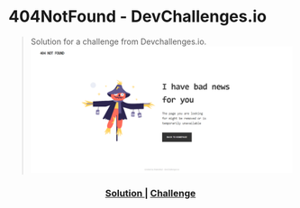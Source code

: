 # 404NotFound - DevChallenges.io
> Solution for a challenge from Devchallenges.io.
![readme-img](readme.png)

<div align="center">
  <h3>
    <a href="https://thalesms2.github.io/404-not-found/">
      Solution
    </a>
    <span> | </span>
    <a href="https://devchallenges.io/challenges/wBunSb7FPrIepJZAg0sY">
      Challenge
    </a>
  </h3>
</div>

